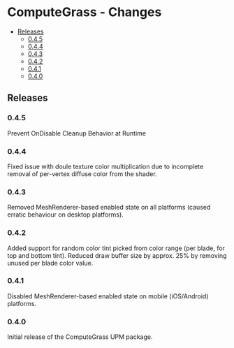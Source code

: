 ﻿# ComputeGrass - Changes

<!--TOC-->
  - [Releases](#releases)
    - [0.4.5](#0.4.5)
    - [0.4.4](#0.4.4)
    - [0.4.3](#0.4.3)
    - [0.4.2](#0.4.2)
    - [0.4.1](#0.4.1)
    - [0.4.0](#0.4.0)
<!--/TOC-->

## Releases
### 0.4.5
Prevent OnDisable Cleanup Behavior at Runtime

### 0.4.4
Fixed issue with doule texture color multiplication due to incomplete removal of per-vertex diffuse color from the shader.

### 0.4.3
Removed MeshRenderer-based enabled state on all platforms (caused erratic behaviour on desktop platforms).

### 0.4.2
Added support for random color tint picked from color range (per blade, for top and bottom tint).
Reduced draw buffer size by approx. 25% by removing unused per blade color value.

### 0.4.1
Disabled MeshRenderer-based enabled state on mobile (iOS/Android) platforms.

### 0.4.0
Initial release of the ComputeGrass UPM package.
